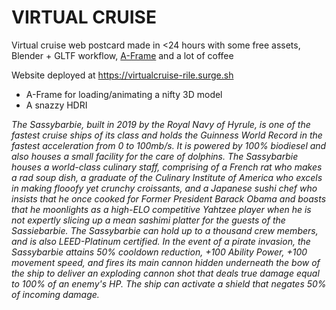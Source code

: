 # VIRTUAL CRUISE

Virtual cruise web postcard made in <24 hours with some free assets, Blender + GLTF workflow, [A-Frame](https://aframe.io) and a lot of coffee

Website deployed at https://virtualcruise-rile.surge.sh

- A-Frame for loading/animating a nifty 3D model
- A snazzy HDRI

*The Sassybarbie, built in 2019 by the Royal Navy of Hyrule, is one of the fastest cruise ships of its class and holds the Guinness World Record in the fastest acceleration from 0 to 100mb/s. It is powered by 100% biodiesel and also houses a small facility for the care of dolphins. The Sassybarbie houses a world-class culinary staff, comprising of a French rat who makes a rad soup dish, a graduate of the Culinary Institute of America who excels in making flooofy yet crunchy croissants, and a Japanese sushi chef who insists that he once cooked for Former President Barack Obama and boasts that he moonlights as a high-ELO competitive Yahtzee player when he is not expertly slicing up a mean sashimi platter for the guests of the Sassiebarbie. The Sassybarbie can hold up to a thousand crew members, and is also LEED-Platinum certified. In the event of a pirate invasion, the Sassybarbie attains 50% cooldown reduction, +100 Ability Power, +100 movement speed, and fires its main cannon hidden underneath the bow of the ship to deliver an exploding cannon shot that deals true damage equal to 100% of an enemy's HP. The ship can activate a shield that negates 50% of incoming damage.*
